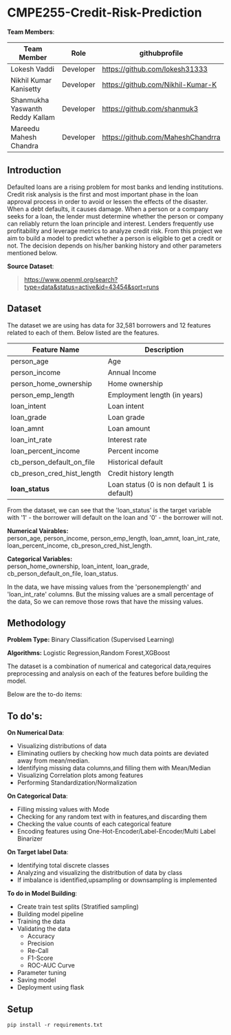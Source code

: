 # CMPE255-Credit-Risk-Prediction

**Team Members**:

| Team Member                     | Role      | githubprofile                     |
|---------------------------------|-----------|-----------------------------------|
| Lokesh Vaddi                    | Developer | https://github.com/lokesh31333    |
| Nikhil Kumar Kanisetty          | Developer | https://github.com/Nikhil-Kumar-K |
| Shanmukha Yaswanth Reddy Kallam | Developer | https://github.com/shanmuk3       |
| Mareedu Mahesh Chandra          | Developer | https://github.com/MaheshChandrra |

## Introduction
Defaulted loans are a rising problem for most banks and lending institutions. Credit risk analysis is the first and most important phase in the loan approval process in order to avoid or lessen the effects of the disaster. When a debt defaults, it causes damage. When a person or a company seeks for a loan, the lender must determine whether the person or company can reliably return the loan principle and interest. Lenders frequently use profitability and leverage metrics to analyze credit risk.
From this project we aim to build a model to predict whether a person is eligible to get a credit or not.
The decision depends on his/her banking history and other parameters mentioned below.

**Source Dataset**:
> https://www.openml.org/search?type=data&status=active&id=43454&sort=runs

## Dataset
The dataset we are using has data for 32,581 borrowers and 12 features related to each of them. Below listed are the features.

| Feature Name               | Description                                 | 
|----------------------------|---------------------------------------------|
| person_age                 | Age                                         |
| person_income              | Annual Income                               |
| person_home_ownership      | Home ownership                              |
| person_emp_length          | Employment length (in years)                |
| loan_intent                | Loan intent                                 |
| loan_grade                 | Loan grade                                  |
| loan_amnt                  | Loan amount                                 |
| loan_int_rate              | Interest rate                               |
| loan_percent_income        | Percent income                              |
| cb_person_default_on_file  | Historical default                          |
| cb_preson_cred_hist_length | Credit history length                       |
| **loan_status**            | Loan status (0 is non default 1 is default) |

From the dataset, we can see that the 'loan_status' is the target variable with '1' - the borrower will default on the loan and '0' - the borrower will not.

**Numerical Vairables:**\
person_age, person_income, person_emp_length, loan_amnt, loan_int_rate, loan_percent_income, cb_preson_cred_hist_length.

**Categorical Variables:**\
person_home_ownership, loan_intent, loan_grade, cb_person_default_on_file, loan_status.

In the data, we have missing values from the 'personemplength' and 'loan_int_rate' columns. But the missing values are a small percentage of the data, So we can remove those rows that have the missing values.

## Methodology

**Problem Type:** Binary Classification (Supervised Learning)

**Algorithms:** Logistic Regression,Random Forest,XGBoost

The dataset is a combination of numerical and categorical data,requires preprocessing  and analysis on each of the features before building the model.

Below are the to-do items:

## To do's: ## 

**On Numerical Data**:
    
* Visualizing distributions of data
* Eliminating outliers by checking how much data points are deviated away from mean/median.
* Identifying missing data columns,and filling them with Mean/Median
* Visualizing Correlation plots among features
* Performing Standardization/Normalization

**On Categorical Data**:
   
* Filling missing values with Mode
* Checking for any random text with in features,and discarding them
* Checking the value counts of each categorical feature
* Encoding features using One-Hot-Encoder/Label-Encoder/Multi Label Binarizer

**On Target label Data**:
    
* Identifying total discrete classes
* Analyzing and visualizing the distritbution of data by class
* If imbalance is identified,upsampling or downsampling is implemented

**To do in Model Building**:
   
* Create train test splits (Stratified sampling)
* Building model pipeline
* Training the data
* Validating the data
    *   Accuracy
    *   Precision
    *   Re-Call
    *   F1-Score
    *   ROC-AUC Curve
* Parameter tuning
* Saving model
* Deployment using flask
    

## Setup
``` pip install -r requirements.txt ```
